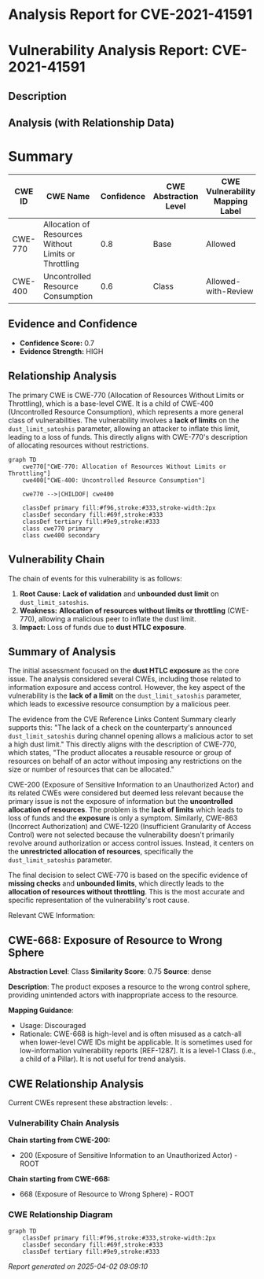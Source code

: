 # Analysis Report for CVE-2021-41591

# Vulnerability Analysis Report: CVE-2021-41591

## Description



## Analysis (with Relationship Data)

# Summary
| CWE ID | CWE Name | Confidence | CWE Abstraction Level | CWE Vulnerability Mapping Label | CWE-Vulnerability Mapping Notes |
|---|---|---|---|---|---|
| CWE-770 | Allocation of Resources Without Limits or Throttling | 0.8 | Base | Allowed | Primary CWE |
| CWE-400 | Uncontrolled Resource Consumption | 0.6 | Class | Allowed-with-Review | Secondary CWE |

## Evidence and Confidence

*   **Confidence Score:** 0.7
*   **Evidence Strength:** HIGH

## Relationship Analysis
The primary CWE is CWE-770 (Allocation of Resources Without Limits or Throttling), which is a base-level CWE. It is a child of CWE-400 (Uncontrolled Resource Consumption), which represents a more general class of vulnerabilities. The vulnerability involves a **lack of limits** on the `dust_limit_satoshis` parameter, allowing an attacker to inflate this limit, leading to a loss of funds. This directly aligns with CWE-770's description of allocating resources without restrictions.

```mermaid
graph TD
    cwe770["CWE-770: Allocation of Resources Without Limits or Throttling"]
    cwe400["CWE-400: Uncontrolled Resource Consumption"]

    cwe770 -->|CHILDOF| cwe400

    classDef primary fill:#f96,stroke:#333,stroke-width:2px
    classDef secondary fill:#69f,stroke:#333
    classDef tertiary fill:#9e9,stroke:#333
    class cwe770 primary
    class cwe400 secondary
```

## Vulnerability Chain
The chain of events for this vulnerability is as follows:
1.  **Root Cause:** **Lack of validation** and **unbounded dust limit** on `dust_limit_satoshis`.
2.  **Weakness:** **Allocation of resources without limits or throttling** (CWE-770), allowing a malicious peer to inflate the dust limit.
3.  **Impact:** Loss of funds due to **dust HTLC exposure**.

## Summary of Analysis
The initial assessment focused on the **dust HTLC exposure** as the core issue. The analysis considered several CWEs, including those related to information exposure and access control. However, the key aspect of the vulnerability is the **lack of a limit** on the `dust_limit_satoshis` parameter, which leads to excessive resource consumption by a malicious peer.

The evidence from the CVE Reference Links Content Summary clearly supports this: "The lack of a check on the counterparty's announced `dust_limit_satoshis` during channel opening allows a malicious actor to set a high dust limit." This directly aligns with the description of CWE-770, which states, "The product allocates a reusable resource or group of resources on behalf of an actor without imposing any restrictions on the size or number of resources that can be allocated."

CWE-200 (Exposure of Sensitive Information to an Unauthorized Actor) and its related CWEs were considered but deemed less relevant because the primary issue is not the exposure of information but the **uncontrolled allocation of resources**. The problem is the **lack of limits** which leads to loss of funds and the **exposure** is only a symptom. Similarly, CWE-863 (Incorrect Authorization) and CWE-1220 (Insufficient Granularity of Access Control) were not selected because the vulnerability doesn't primarily revolve around authorization or access control issues. Instead, it centers on the **unrestricted allocation of resources**, specifically the `dust_limit_satoshis` parameter.

The final decision to select CWE-770 is based on the specific evidence of **missing checks** and **unbounded limits**, which directly leads to the **allocation of resources without throttling**. This is the most accurate and specific representation of the vulnerability's root cause.

Relevant CWE Information:

## CWE-668: Exposure of Resource to Wrong Sphere
**Abstraction Level**: Class
**Similarity Score**: 0.75
**Source**: dense

**Description**:
The product exposes a resource to the wrong control sphere, providing unintended actors with inappropriate access to the resource.

**Mapping Guidance**:
- Usage: Discouraged
- Rationale: CWE-668 is high-level and is often misused as a catch-all when lower-level CWE IDs might be applicable. It is sometimes used for low-information vulnerability reports [REF-1287]. It is a level-1 Class (i.e., a child of a Pillar). It is not useful for trend analysis.


## CWE Relationship Analysis

Current CWEs represent these abstraction levels: .


### Vulnerability Chain Analysis

**Chain starting from CWE-200:**
- 200 (Exposure of Sensitive Information to an Unauthorized Actor) - ROOT


**Chain starting from CWE-668:**
- 668 (Exposure of Resource to Wrong Sphere) - ROOT



### CWE Relationship Diagram

```mermaid
graph TD
    classDef primary fill:#f96,stroke:#333,stroke-width:2px
    classDef secondary fill:#69f,stroke:#333
    classDef tertiary fill:#9e9,stroke:#333
```



*Report generated on 2025-04-02 09:09:10*
